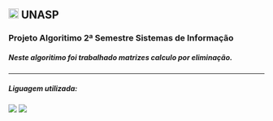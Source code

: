 
## <img src="https://cdn.unasp.br/noticias/wp-content/uploads/2018/11/21164848/Logo-UNASP-03.png" width=20px>  UNASP
### Projeto Algoritimo 2ª Semestre Sistemas de Informação
##### Neste algoritimo foi trabalhado matrizes calculo por eliminação.
---
##### Liguagem utilizada:
<div> 
  <img src="https://img.shields.io/badge/-CSharp-purple?style=for-the-badge&logo=CSharp&logoColor=white"> 
  <img src="https://img.shields.io/badge/-Console-black?style=for-the-badge&logo=dotnet&logoColor=white"> 
